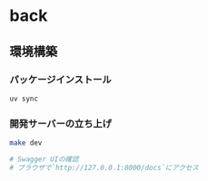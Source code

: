# back

## 環境構築

### パッケージインストール

```bash
uv sync
```

### 開発サーバーの立ち上げ

```bash
make dev
```

```bash
# Swagger UIの確認
# ブラウザで`http://127.0.0.1:8000/docs`にアクセス
```
